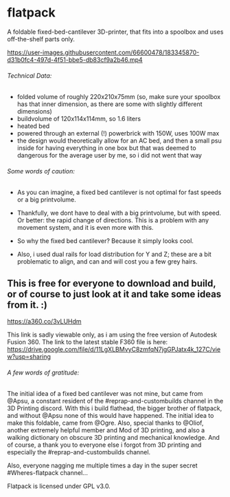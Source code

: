 # flatpack
A foldable fixed-bed-cantilever 3D-printer, that fits into a spoolbox and uses off-the-shelf parts only.

https://user-images.githubusercontent.com/66600478/183345870-d31b0fc4-497d-4f51-bbe5-db83cf9a2b46.mp4


###### Technical Data:
- folded volume of roughly 220x210x75mm (so, make sure your spoolbox has that inner dimension, as there are some with slightly different dimensions)
- buildvolume of 120x114x114mm, so 1.6 liters
- heated bed
- powered through an external (!) powerbrick with 150W, uses 100W max
- the design would theoretically allow for an AC bed, and then a small psu inside for having everything in one box
but that was deemed to dangerous for the average user by me, so i did not went that way

###### Some words of caution:
- As you can imagine, a fixed bed cantilever is not optimal for fast speeds or a big printvolume.
- Thankfully, we dont have to deal with a big printvolume, but with speed. Or better: the rapid change of
directions. This is a problem with any movement system, and it is even more with this.

- So why the fixed bed cantilever? Because it simply looks cool.

- Also, i used dual rails for load distribution for Y and Z; these are a bit problematic to align, and
can and will cost you a few grey hairs.


## This is free for everyone to download and build, or of course to just look at it and take some ideas from it. :)
https://a360.co/3vLUHdm

This link is sadly viewable only, as i am using the free version of Autodesk Fusion 360.
The link to the latest stable F360 file is here:
https://drive.google.com/file/d/11LgXLBMvyC8zmfqN7jgGPJatx4k_127C/view?usp=sharing


###### A few words of gratitude:
The initial idea of a fixed bed cantilever was not mine, but came from @Apsu, a constant resident of the
#reprap-and-custombuilds channel in the 3D Printing discord.
With this i build flathead, the bigger brother of flatpack, and without @Apsu none of this would have happened.
The initial idea to make this foldable, came from @Ogre.
Also, special thanks to @Oliof, another extremely helpful member and Mod of 3D printing, and also a walking dictionary
on obscure 3D printing and mechanical knowledge.
And of course, a thank you to everyone else i forgot from 3D printing and especially the #reprap-and-custombuilds channel.

Also, everyone nagging me multiple times a day in the super secret #Wheres-flatpack channel...


Flatpack is licensed under GPL v3.0.
